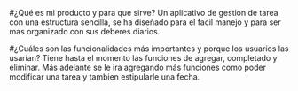 #¿Qué es mi producto y para que sirve?
Un aplicativo de gestion de tarea con una estructura sencilla, se ha diseñado para el facil manejo y para ser mas organizado con sus deberes diarios. 

#¿Cuáles son las funcionalidades más importantes y porque los usuarios las usarían?
Tiene hasta el momento las funciones de agregar, completado y eliminar. Más adelante se le ira agregando más funciones como poder modificar una tarea y tambien estipularle una fecha.
